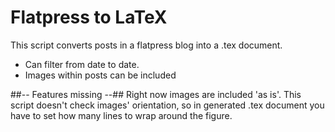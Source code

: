 # Flatpress to LaTeX #

This script converts posts in a flatpress blog into a .tex document.

- Can filter from date to date.
- Images within posts can be included

##-- Features missing --##
Right now images are included 'as is'. This script doesn't check images' orientation, so in generated .tex document you have to set how many lines to wrap around the figure.
